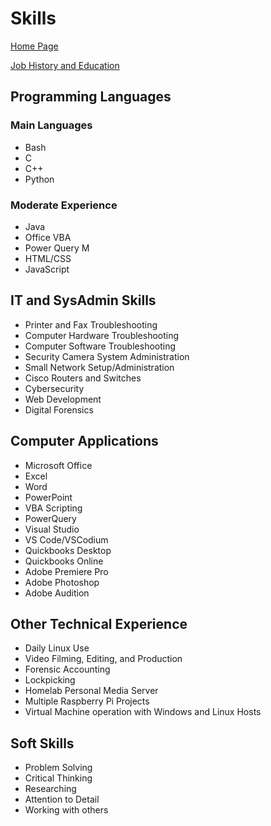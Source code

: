 # Skills

[Home Page](index.md)

[Job History and Education](history.md)

## Programming Languages

### Main Languages

- Bash
- C
- C++
- Python

### Moderate Experience

- Java
- Office VBA
- Power Query M
- HTML/CSS
- JavaScript

## IT and SysAdmin Skills

- Printer and Fax Troubleshooting
- Computer Hardware Troubleshooting
- Computer Software Troubleshooting
- Security Camera System Administration
- Small Network Setup/Administration
- Cisco Routers and Switches
- Cybersecurity
- Web Development
- Digital Forensics

## Computer Applications

- Microsoft Office
- Excel
- Word
- PowerPoint
- VBA Scripting
- PowerQuery
- Visual Studio
- VS Code/VSCodium
- Quickbooks Desktop
- Quickbooks Online
- Adobe Premiere Pro
- Adobe Photoshop
- Adobe Audition

## Other Technical Experience

- Daily Linux Use
- Video Filming, Editing, and Production
- Forensic Accounting
- Lockpicking
- Homelab Personal Media Server
- Multiple Raspberry Pi Projects
- Virtual Machine operation with Windows and Linux Hosts

## Soft Skills

- Problem Solving
- Critical Thinking
- Researching
- Attention to Detail
- Working with others
